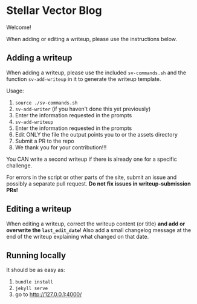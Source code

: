 # Stellar Vector Blog

Welcome!

When adding or editing a writeup, please use the instructions below.

## Adding a writeup

When adding a writeup, please use the included `sv-commands.sh` and the function `sv-add-writeup` in it to generate the writeup template.

Usage:

1. `source ./sv-commands.sh`
2. `sv-add-writer` (if you haven't done this yet previously)
3. Enter the information requested in the prompts
4. `sv-add-writeup`
5. Enter the information requested in the prompts
6. Edit ONLY the file the output points you to or the assets directory
7. Submit a PR to the repo
8. We thank you for your contribution!!!

You CAN write a second writeup if there is already one for a specific challenge.

For errors in the script or other parts of the site, submit an issue and possibly a separate pull request.
**Do not fix issues in writeup-submission PRs!**

## Editing a writeup

When editing a writeup, correct the writeup content (or title) **and add or overwrite the `last_edit_date`**!
Also add a small changelog message at the end of the writeup explaining what changed on that date.

## Running locally

It should be as easy as:

1. `bundle install`
2. `jekyll serve`
3. go to http://127.0.0.1:4000/

